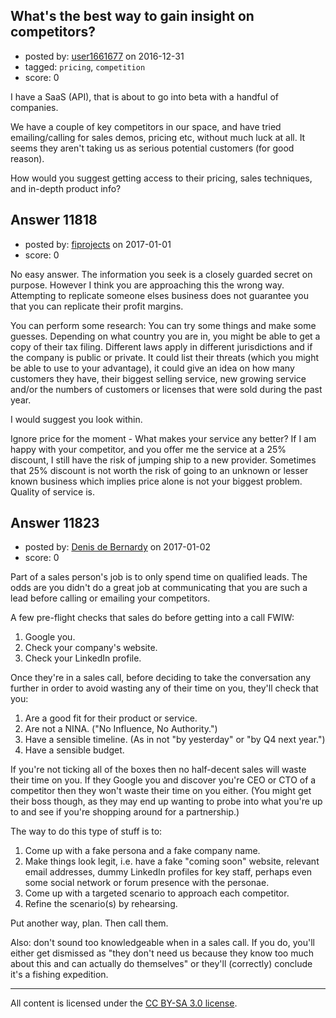 ## What's the best way to gain insight on competitors?

- posted by: [user1661677](https://stackexchange.com/users/1829949/user1661677) on 2016-12-31
- tagged: `pricing`, `competition`
- score: 0

I have a SaaS (API), that is about to go into beta with a handful of companies.

We have a couple of key competitors in our space, and have tried emailing/calling for sales demos, pricing etc, without much luck at all. It seems they aren't taking us as serious potential customers (for good reason).

How would you suggest getting access to their pricing, sales techniques, and in-depth product info?


## Answer 11818

- posted by: [fiprojects](https://stackexchange.com/users/5370155/fiprojects) on 2017-01-01
- score: 0

No easy answer. The information you seek is a closely guarded secret on purpose. However I think you are approaching this the wrong way. Attempting to replicate someone elses business does not guarantee you that you can replicate their profit margins. 

You can perform some research: You can try some things and make some guesses. Depending on what country you are in, you might be able to get a copy of their tax filing. Different laws apply in different jurisdictions and if the company is public or private. It could list their threats (which you might be able to use to your advantage), it could give an idea on how many customers they have, their biggest selling service, new growing service and/or the numbers of customers or licenses that were sold during the past year.

I would suggest you look within. 

Ignore price for the moment - What makes your service any better? If I am happy with your competitor, and you offer me the service at a 25% discount, I still have the risk of jumping ship to a new provider. Sometimes that 25% discount is not worth the risk of going to an unknown or lesser known business which implies price alone is not your biggest problem. Quality of service is.


## Answer 11823

- posted by: [Denis de Bernardy](https://stackexchange.com/users/182468/denis-de-bernardy) on 2017-01-02
- score: 0

Part of a sales person's job is to only spend time on qualified leads. The odds are you didn't do a great job at communicating that you are such a lead before calling or emailing your competitors.

A few pre-flight checks that sales do before getting into a call FWIW:

1. Google you.
2. Check your company's website.
3. Check your LinkedIn profile.

Once they're in a sales call, before deciding to take the conversation any further in order to avoid wasting any of their time on you, they'll check that you:

1. Are a good fit for their product or service.
2. Are not a NINA. ("No Influence, No Authority.")
3. Have a sensible timeline. (As in not "by yesterday" or "by Q4 next year.")
4. Have a sensible budget.

If you're not ticking all of the boxes then no half-decent sales will waste their time on you. If they Google you and discover you're CEO or CTO of a competitor then they won't waste their time on you either. (You might get their boss though, as they may end up wanting to probe into what you're up to and see if you're shopping around for a partnership.)

The way to do this type of stuff is to:

1. Come up with a fake persona and a fake company name.
2. Make things look legit, i.e. have a fake "coming soon" website, relevant email addresses, dummy LinkedIn profiles for key staff, perhaps even some social network or forum presence with the personae.
3. Come up with a targeted scenario to approach each competitor.
4. Refine the scenario(s) by rehearsing.

Put another way, plan. Then call them.

Also: don't sound too knowledgeable when in a sales call. If you do, you'll either get dismissed as "they don't need us because they know too much about this and can actually do themselves" or they'll (correctly) conclude it's a fishing expedition.



---

All content is licensed under the [CC BY-SA 3.0 license](https://creativecommons.org/licenses/by-sa/3.0/).
